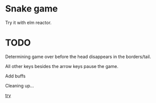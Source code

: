 # Snake game

Try it with elm reactor.

# TODO

Determining game over before the head disappears in the borders/tail.

All other keys besides the arrow keys pause the game.

Add buffs

Cleaning up...

[try](https://github.com/botiboti/snake/blob/master/src/Main.elm)